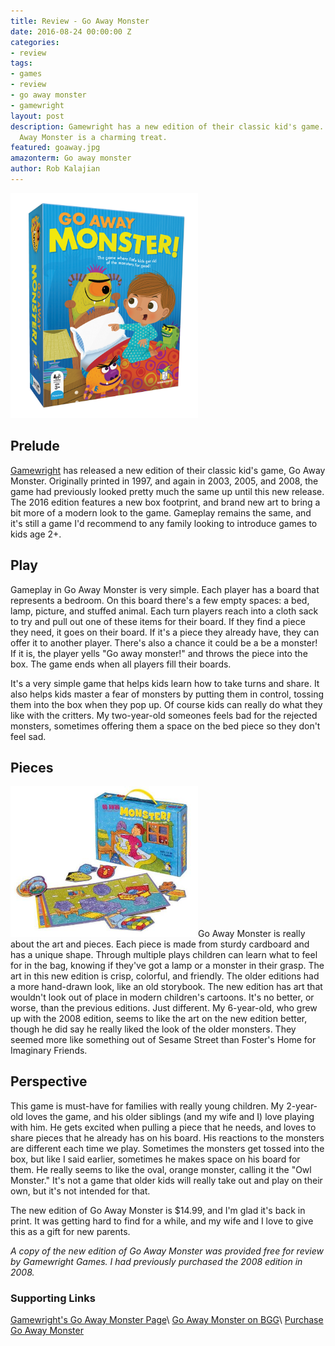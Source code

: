 ```yaml
---
title: Review - Go Away Monster
date: 2016-08-24 00:00:00 Z
categories:
- review
tags:
- games
- review
- go away monster
- gamewright
layout: post
description: Gamewright has a new edition of their classic kid's game. The new Go
  Away Monster is a charming treat.
featured: goaway.jpg
amazonterm: Go away monster
author: Rob Kalajian
---
```


<img src="/images/goawaymonster/goawaynew.jpg" alt="Go Away Monster, 2016 Edition" width="300" class="float-right" />

<h2>Prelude</h2>

[Gamewright](http://gamewright.com) has released a new edition of their classic kid's game, Go Away Monster. Originally printed in 1997, and again in 2003, 2005, and 2008, the game had previously looked pretty much the same up until this new release. The 2016 edition features a new box footprint, and brand new art to bring a bit more of a modern look to the game. Gameplay remains the same, and it's still a game I'd recommend to any family looking to introduce games to kids age 2+.

<h2>Play</h2>

Gameplay in Go Away Monster is very simple. Each player has a board that represents a bedroom. On this board there's a few empty spaces: a bed, lamp, picture, and stuffed animal. Each turn players reach into a cloth sack to try and pull out one of these items for their board. If they find a piece they need, it goes on their board. If it's a piece they already have, they can offer it to another player. There's also a chance it could be a be a monster! If it is, the player yells "Go away monster!" and throws the piece into the box. The game ends when all players fill their boards.

It's a very simple game that helps kids learn how to take turns and share. It also helps kids master a fear of monsters by putting them in control, tossing them into the box when they pop up. Of course kids can really do what they like with the critters. My two-year-old someones feels bad for the rejected monsters, sometimes offering them a space on the bed piece so they don't feel sad.

<h2>Pieces</h2>

<img src="/images/goawaymonster/goawayold.jpg" alt="Go Away Monster, 2008 Edition" width="300" class="float-left" />Go Away Monster is really about the art and pieces. Each piece is made from sturdy cardboard and has a unique shape. Through multiple plays children can learn what to feel for in the bag, knowing if they've got a lamp or a monster in their grasp. The art in this new edition is crisp, colorful, and friendly. The older editions had a more hand-drawn look, like an old storybook. The new edition has art that wouldn't look out of place in modern children's cartoons. It's no better, or worse, than the previous editions. Just different. My 6-year-old, who grew up with the 2008 edition, seems to like the art on the new edition better, though he did say he really liked the look of the older monsters. They seemed more like something out of Sesame Street than Foster's Home for Imaginary Friends.

<h2>Perspective</h2>

This game is must-have for families with really young children. My 2-year-old loves the game, and his older siblings (and my wife and I) love playing with him. He gets excited when pulling a piece that he needs, and loves to share pieces that he already has on his board. His reactions to the monsters are different each time we play. Sometimes the monsters get tossed into the box, but like I said earlier, sometimes he makes space on his board for them. He really seems to like the oval, orange monster, calling it the "Owl Monster." It's not a game that older kids will really take out and play on their own, but it's not intended for that.

The new edition of Go Away Monster is $14.99, and I'm glad it's back in print. It was getting hard to find for a while, and my wife and I love to give this as a gift for new parents.

*A copy of the new edition of Go Away Monster was provided free for review by Gamewright Games. I had previously purchased the 2008 edition in 2008.*

<h3>Supporting Links</h3>

[Gamewright's Go Away Monster Page](http://gamewright.com/gamewright/index.php?section=games&page=game&show=316)\\
[Go Away Monster on BGG](https://boardgamegeek.com/boardgame/6714/go-away-monster)\\
[Purchase Go Away Monster](http://gamewright.shptron.com/p/go-away-monster?s=part_number&part_number_d=ASC&part_number_c=part_number&t=1&i=all)

